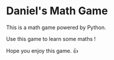 # Daniel's Math Game

This is a math game powered by Python.

Use this game to learn some maths !

Hope you enjoy this game. 👍
